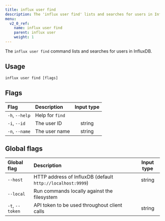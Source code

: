 ```yaml
---
title: influx user find
description: The 'influx user find' lists and searches for users in InfluxDB.
menu:
  v2_0_ref:
    name: influx user find
    parent: influx user
    weight: 1
---
```


The `influx user find` command lists and searches for users in InfluxDB.

## Usage
```
influx user find [flags]
```

## Flags
| Flag           | Description     | Input type  |
|:----           |:-----------     |:----------: |
| `-h`, `--help` | Help for `find` |             |
| `-i`, `--id`   | The user ID     | string      |
| `-n`, `--name` | The user name   | string      |

## Global flags
| Global flag     | Description                                                | Input type |
|:-----------     |:-----------                                                |:----------:|
| `--host`        | HTTP address of InfluxDB (default `http://localhost:9999`) | string     |
| `--local`       | Run commands locally against the filesystem                |            |
| `-t`, `--token` | API token to be used throughout client calls               | string     |
